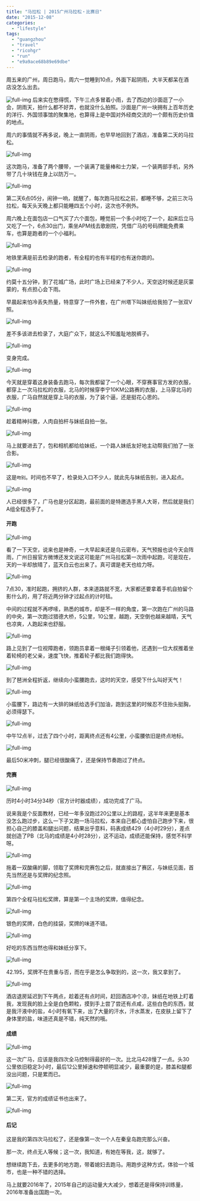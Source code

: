 ```yaml
---
title: "马拉松 | 2015广州马拉松・比赛日"
date: "2015-12-08"
categories: 
  - "lifestyle"
tags: 
  - "guangzhou"
  - "travel"
  - "ricohgr"
  - "run"
  - "e9a9ace68b89e69dbe"
---
```


周五来的广州，周日跑马，周六一觉睡到10点，外面下起阴雨，大半天都呆在酒店没怎么出去。

![full-img](https://static.is26.com/blog/2015/12/marathon/gz29.JPG) 后来实在憋得慌，下午三点多冒着小雨，去了西边的沙面逛了一小会，阴雨天，拍什么都不好弄，也就没什么拍照。沙面是广州一块拥有上百年历史的洋行、外国领事馆的聚集地，也算得上是中国对外经商交流的一个颇有历史价值的地点。

周六的事情就不再多说，晚上一直阴雨，也早早地回到了酒店，准备第二天的马拉松。

![full-img](https://static.is26.com/blog/2015/12/marathon/gz4.JPG)

这次跑马，准备了两个腰带，一个装满了能量棒和士力架，一个装两部手机，另外带了几十块钱在身上以防万一。

![full-img](https://static.is26.com/blog/2015/12/marathon/gz28.JPG)

第二天6点05分，闹钟一响，就醒了，每次跑马拉松之前，都睡不够，之前三次马拉松，每天头天晚上都只能睡四五个小时，这次也不例外。

周六晚上在面包店一口气买了六个面包，睡觉前一个多小时吃了一个，起床后立马又吃了一个，6点30出门，乘坐APM线去歌剧院，凭借广马的号码牌能免费乘车，也算是跑者的一个小福利。

![full-img](https://static.is26.com/blog/2015/12/marathon/gz35.JPG)

地铁里满是前去检录的跑者，有全程的也有半程的也有迷你跑的。

![full-img](https://static.is26.com/blog/2015/12/marathon/gz12.JPG)

约莫十五分钟，到了花城广场，此时广场上已经来了不少人，天空这时候还是灰蒙蒙的，有点担心会下雨。

早晨起来怕冷丢失热量，特意穿了一件外套，在广州塔下叫妹纸给我拍了一张双V照。

![full-img](https://static.is26.com/blog/2015/12/marathon/gz20.JPG)

差不多该进去检录了，大庭广众下，就这么不知羞耻地脱裤子。

![full-img](https://static.is26.com/blog/2015/12/marathon/gz17.JPG)

变身完成。

![full-img](https://static.is26.com/blog/2015/12/marathon/gz31.JPG)

今天就是穿着这身装备去跑马，每次我都留了一个心眼，不穿赛事官方发的衣服，都穿上一次马拉松的衣服，北马的时候穿李宁10KM公路赛的衣服，上马穿北马的衣服，广马自然就是穿上马的衣服，为了装个逼，还是挺花心思的。

![full-img](https://static.is26.com/blog/2015/12/marathon/gz55.JPG)

趁着精神抖擞，人肉自拍杆与妹纸自拍一张。

![full-img](https://static.is26.com/blog/2015/12/marathon/gz37.JPG)

马上就要进去了，包和相机都给给妹纸，一个路人妹纸友好地主动帮我们拍了一张合影。

![full-img](https://static.is26.com/blog/2015/12/marathon/gz39.JPG)

这是`吻别`。时间也不早了，检录处入口不少人，就此先与妹纸告别，进入起点。

![full-img](https://static.is26.com/blog/2015/12/marathon/i2.JPG)

人已经很多了，广马也是分区起跑，最前面的是特邀选手黑人大哥，然后就是我们A组全程选手了。

#### 开跑

![full-img](https://static.is26.com/blog/2015/12/marathon/i3.JPG)

看了一下天空，说来也是神奇，一大早起来还是乌云密布，天气预报也说今天会阵雨，广州日报官方微博还发文说这可能是广州马拉松第一次雨中起跑，可是现在，天的一半却放晴了，蓝天白云也出来了。真可谓是老天也给力呀。

![full-img](https://static.is26.com/blog/2015/12/marathon/i4.JPG)

7点30，准时起跑，拥挤的人群，本来道路就不宽，大家都还要拿着手机自拍留个影什么的，用了将近两分钟才过起点的计时毯。

中间的过程就不再啰嗦，熟悉的城市，却是不一样的角度，第一次跑在广州的马路的中央，第一次跑过猎德大桥，5公里，10公里，越跑，天空倒也越来越晴，天气也凉爽，人跑起来也舒服。

![full-img](https://static.is26.com/blog/2015/12/marathon/i11.JPG)

路上见到了一位视障跑者，领跑员拿着一根绳子引领着他，还遇到一位大叔推着坐着轮椅的老父亲，速度飞快，推着轮子都比我们跑得快。

![full-img](https://static.is26.com/blog/2015/12/marathon/i7s.JPG)

到了琶洲全程折返，继续向小蛮腰跑去，这时的天空，感受下什么叫好天气！

![full-img](https://static.is26.com/blog/2015/12/marathon/i8s.JPG)

小蛮腰下，路边有一大排的妹纸给选手们加油，跑到这里的时候忍不住抬头挺胸，必须得瑟下。

![full-img](https://static.is26.com/blog/2015/12/marathon/i9.JPG)

中午12点半，过去了四个小时，距离终点还有4公里，小蛮腰依旧是终点地标。

![full-img](https://static.is26.com/blog/2015/12/marathon/i10s.JPG)

最后50米冲刺，腿已经很酸痛了，还是保持节奏跑过了终点。

#### 完赛

![full-img](https://static.is26.com/blog/2015/12/marathon/gz48.JPG)

历时4小时34分34秒（官方计时器成绩），成功完成了广马。

说来我是个反面教材，已经一年多没跑过20公里以上的路程，这半年来更是基本没怎么跑过步，这么一下子又跑一场马拉松，本来自己都心虚怕自己跑步下来，很担心自己的膝盖和腿出问题，结果出乎意料，码表成绩429（4小时29分），差点就创造了PB（北马的成绩是4小时28分），这不运动，成绩还能保持，感觉不科学呀。

![full-img](https://static.is26.com/blog/2015/12/marathon/gz53.JPG)

拖着一双酸痛的脚，领取了奖牌和完赛包之后，就直接出了赛区，与妹纸见面，首先当然还是与奖牌的纪念照。

![full-img](https://static.is26.com/blog/2015/12/marathon/gz50.JPG)

第四个全程马拉松奖牌，算是第一个主场的奖牌，值得纪念。

![full-img](https://static.is26.com/blog/2015/12/marathon/gz54.JPG)

银色的奖牌，白色的挂袋，奖牌的味道不错。

![full-img](https://static.is26.com/blog/2015/12/marathon/gz49.JPG)

好吃的东西当然也得和妹纸分享下。

![full-img](https://static.is26.com/blog/2015/12/marathon/gz46.JPG)

42.195，奖牌不在贵重与否，而在乎是怎么争取到的，这一次，我又拿到了。

![full-img](https://static.is26.com/blog/2015/12/marathon/gz52.JPG)

酒店退房延迟到下午两点，趁着还有点时间，赶回酒店冲个凉，妹纸在地铁上盯着我，发现我的脸上全是白色颗粒，摸到手上尝了尝还有点咸，这些白色的东西，就是我汗液中的盐，4小时有氧下来，出了大量的汗水，汗水蒸发，在皮肤上留下了身体里的盐，味道还真是不错，纯天然的哦。

#### 成绩

![full-img](https://static.is26.com/blog/2015/12/marathon/guangma-new.jpg)

这一次广马，应该是我四次全马控制得最好的一次。比北马428慢了一点。头30公里依旧稳定3小时，最后12公里掉速和停顿明显减少，最重要的是，膝盖和腿都没出问题，只是累而已。

![full-img](https://static.is26.com/blog/2015/12/marathon/gudong.jpg)

第二天，官方的成绩证书也出来了。

![full-img](https://static.is26.com/blog/2015/12/marathon/result.jpg)

#### 后记

这是我的第四次马拉松了，还是像第一次一个人在秦皇岛跑完那么兴奋。

那一次，终点无人等候；这一次，我知道，有她在等我，这，就够了。

想继续跑下去，去更多的地方跑，带着媳妇去跑马。用跑步这种方式，体验一个城市，也是一种不错的选择。

马上就要2016年了，2015年自己的运动量大大减少，想着还是得保持训练量，2016年准备出国跑一次。
